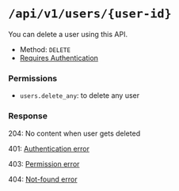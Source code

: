 # `/api/v1/users/{user-id}`
You can delete a user using this API.

- Method: `DELETE`
- [Requires Authentication](../auth/login.md#how-to-use-api-token)

### Permissions
- `users.delete_any`: to delete any user

### Response

204: No content when user gets deleted

401: [Authentication error](../authentication-errors.md)

403: [Permission error](../permission-errors.md)

404: [Not-found error](../not-found-errors.md)
